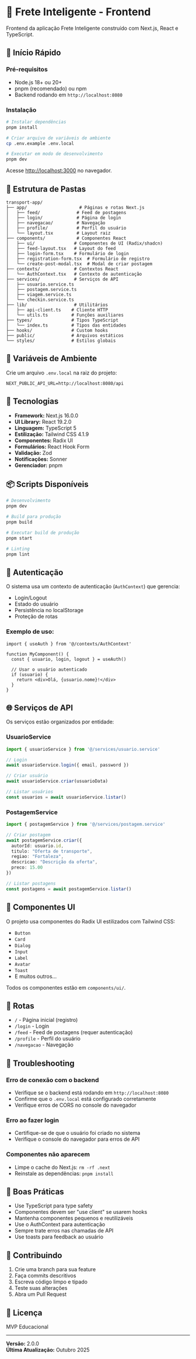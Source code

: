 # 🚐 Frete Inteligente - Frontend

Frontend da aplicação Frete Inteligente construído com Next.js, React e TypeScript.

## 🚀 Início Rápido

### Pré-requisitos

- Node.js 18+ ou 20+
- pnpm (recomendado) ou npm
- Backend rodando em `http://localhost:8080`

### Instalação

```bash
# Instalar dependências
pnpm install

# Criar arquivo de variáveis de ambiente
cp .env.example .env.local

# Executar em modo de desenvolvimento
pnpm dev
```

Acesse [http://localhost:3000](http://localhost:3000) no navegador.

## 📁 Estrutura de Pastas

```
transport-app/
├── app/                    # Páginas e rotas Next.js
│   ├── feed/              # Feed de postagens
│   ├── login/             # Página de login
│   ├── navegacao/         # Navegação
│   ├── profile/           # Perfil do usuário
│   └── layout.tsx         # Layout raiz
├── components/            # Componentes React
│   ├── ui/               # Componentes de UI (Radix/shadcn)
│   ├── feed-layout.tsx   # Layout do feed
│   ├── login-form.tsx    # Formulário de login
│   ├── registration-form.tsx  # Formulário de registro
│   └── create-post-modal.tsx  # Modal de criar postagem
├── contexts/             # Contextos React
│   └── AuthContext.tsx   # Contexto de autenticação
├── services/             # Serviços de API
│   ├── usuario.service.ts
│   ├── postagem.service.ts
│   ├── viagem.service.ts
│   └── checkin.service.ts
├── lib/                  # Utilitários
│   ├── api-client.ts    # Cliente HTTP
│   └── utils.ts         # Funções auxiliares
├── types/               # Tipos TypeScript
│   └── index.ts         # Tipos das entidades
├── hooks/               # Custom hooks
├── public/              # Arquivos estáticos
└── styles/              # Estilos globais
```

## 🔧 Variáveis de Ambiente

Crie um arquivo `.env.local` na raiz do projeto:

```env
NEXT_PUBLIC_API_URL=http://localhost:8080/api
```

## 🎨 Tecnologias

- **Framework:** Next.js 16.0.0
- **UI Library:** React 19.2.0
- **Linguagem:** TypeScript 5
- **Estilização:** Tailwind CSS 4.1.9
- **Componentes:** Radix UI
- **Formulários:** React Hook Form
- **Validação:** Zod
- **Notificações:** Sonner
- **Gerenciador:** pnpm

## 📦 Scripts Disponíveis

```bash
# Desenvolvimento
pnpm dev

# Build para produção
pnpm build

# Executar build de produção
pnpm start

# Linting
pnpm lint
```

## 🔐 Autenticação

O sistema usa um contexto de autenticação (`AuthContext`) que gerencia:

- Login/Logout
- Estado do usuário
- Persistência no localStorage
- Proteção de rotas

### Exemplo de uso:

```tsx
import { useAuth } from '@/contexts/AuthContext'

function MyComponent() {
  const { usuario, login, logout } = useAuth()

  // Usar o usuário autenticado
  if (usuario) {
    return <div>Olá, {usuario.nome}!</div>
  }
}
```

## 🌐 Serviços de API

Os serviços estão organizados por entidade:

### UsuarioService
```typescript
import { usuarioService } from '@/services/usuario.service'

// Login
await usuarioService.login({ email, password })

// Criar usuário
await usuarioService.criar(usuarioData)

// Listar usuários
const usuarios = await usuarioService.listar()
```

### PostagemService
```typescript
import { postagemService } from '@/services/postagem.service'

// Criar postagem
await postagemService.criar({
  autorId: usuario.id,
  titulo: "Oferta de transporte",
  regiao: "Fortaleza",
  descricao: "Descrição da oferta",
  preco: 15.00
})

// Listar postagens
const postagens = await postagemService.listar()
```

## 🎨 Componentes UI

O projeto usa componentes do Radix UI estilizados com Tailwind CSS:

- `Button`
- `Card`
- `Dialog`
- `Input`
- `Label`
- `Avatar`
- `Toast`
- E muitos outros...

Todos os componentes estão em `components/ui/`.

## 🚦 Rotas

- `/` - Página inicial (registro)
- `/login` - Login
- `/feed` - Feed de postagens (requer autenticação)
- `/profile` - Perfil do usuário
- `/navegacao` - Navegação

## 🐛 Troubleshooting

### Erro de conexão com o backend
- Verifique se o backend está rodando em `http://localhost:8080`
- Confirme que o `.env.local` está configurado corretamente
- Verifique erros de CORS no console do navegador

### Erro ao fazer login
- Certifique-se de que o usuário foi criado no sistema
- Verifique o console do navegador para erros de API

### Componentes não aparecem
- Limpe o cache do Next.js: `rm -rf .next`
- Reinstale as dependências: `pnpm install`

## 📝 Boas Práticas

- Use TypeScript para type safety
- Componentes devem ser "use client" se usarem hooks
- Mantenha componentes pequenos e reutilizáveis
- Use o AuthContext para autenticação
- Sempre trate erros nas chamadas de API
- Use toasts para feedback ao usuário

## 🤝 Contribuindo

1. Crie uma branch para sua feature
2. Faça commits descritivos
3. Escreva código limpo e tipado
4. Teste suas alterações
5. Abra um Pull Request

## 📄 Licença

MVP Educacional

---

**Versão:** 2.0.0  
**Última Atualização:** Outubro 2025

